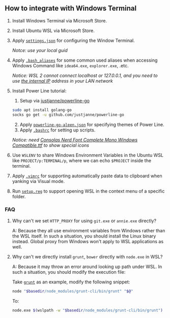 ## How to integrate with Windows Terminal

1. Install Windows Terminal via Microsoft Store.
2. Install Ubuntu WSL via Microsoft Store.
3. Apply [`settings.json`](./settings.json) for configuring the Window Terminal.

    *Notce: use your local guid*

5. Apply [`.bash_aliases`](./.bash_aliases) for some common used aliases when accessing Windows Command like `idea64.exe`, `explorer.exe`, .etc.

    *Notice: WSL 2 cannot connect localhost or 127.0.0.1, and you need to use [the internal IP](https://github.com/microsoft/WSL/issues/5211#issuecomment-706652801) address in your LAN network*

6. Install Power Line tutorial:

    1. Setup via [justjanne/powerline-go](https://github.com/justjanne/powerline-go)

    ```bash
    sudo apt install golang-go
    socks go get -u github.com/justjanne/powerline-go
    ```

    2. Apply [`powerline-go-aleen.json`](./powerline-go-aleen.json) for specifying themes of Power Line.
    3. Apply [`.bashrc`](./.bashrc) for setting up scripts.

    *Notice: need [Consolas Nerd Font Complete Mono Windows Compatible.ttf](./consolas_nf.ttf) to show special icons*

6. Use `WSLENV` to share Windows Environment Variables in the Ubuntu WSL like `PROJECT/p:TERMINAL/p`, where we can echo `$PROJECT` inside the terminal.
7. Apply [`.vimrc`](./.vimrc) for supporting automatically paste data to clipboard when yanking via Visual mode.
8. Run [`setup.reg`](./setup.reg) to support opening WSL in the context menu of a specific folder.

### FAQ

1. Why can't we set `HTTP_PROXY` for using `git.exe` or `annie.exe` directly?

    A: Because they all use environment variables from Windows rather than the WSL itself. In such a situation, you should install the Linux binary instead. Global proxy from Windows won't apply to WSL applications as well.

2. Why can't we directly install `grunt`, `bower` directly with `node.exe` in WSL?

    A: Because it may throw an error around looking up path under WSL. In such a situation, you should modify the execution file:

    Take [`grunt`](./grunt) as an example, modify the following snippet:

    ```bash
    node "$basedir/node_modules/grunt-cli/bin/grunt" "$@" 
    ```

    To:

    ```bash
    node.exe $(wslpath -w "$basedir/node_modules/grunt-cli/bin/grunt") "$@" 
    ```
